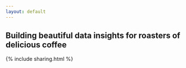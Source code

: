 ```yaml
---
layout: default
---
```

## Building beautiful data insights for roasters of delicious coffee
{% include sharing.html %}
